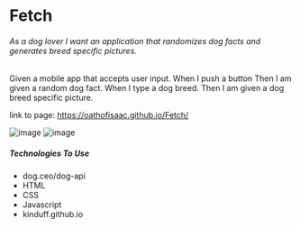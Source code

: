 # Fetch
###### As a dog lover I want an application that randomizes dog facts and generates breed specific pictures.
Given a mobile app that accepts user input.
When I push a button 
Then I am given a random dog fact.
When I type a dog breed.
Then I am given a dog breed specific picture.

link to page: https://oathofisaac.github.io/Fetch/

![image](https://user-images.githubusercontent.com/98298450/159813402-372293ae-44b7-432a-a221-d614f1cf6473.png)
![image](https://user-images.githubusercontent.com/98298450/159813442-585d1bcc-1020-477b-93db-1c8fbc67ee09.png)


##### Technologies To Use
- dog.ceo/dog-api
- HTML
- CSS
- Javascript
- kinduff.github.io
